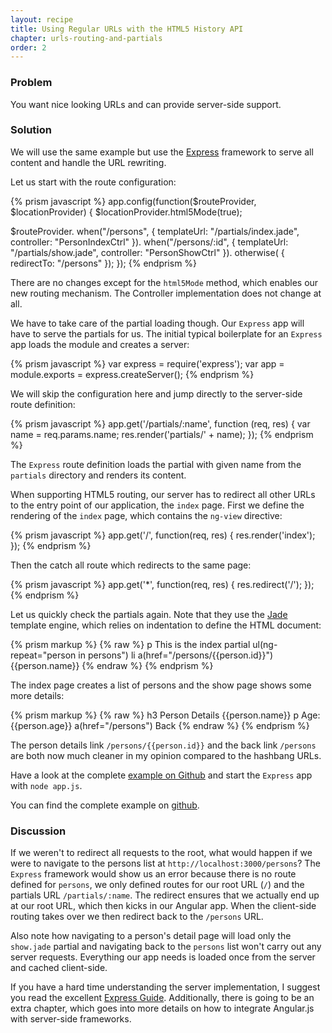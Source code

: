 ```yaml
---
layout: recipe
title: Using Regular URLs with the HTML5 History API
chapter: urls-routing-and-partials
order: 2
---
```


### Problem
You want nice looking URLs and can provide server-side support.

### Solution
We will use the same example but use the [Express](http://expressjs.com/) framework to serve all content and handle the URL rewriting.

Let us start with the route configuration:

{% prism javascript %}
app.config(function($routeProvider, $locationProvider) {
  $locationProvider.html5Mode(true);

  $routeProvider.
    when("/persons",
      { templateUrl: "/partials/index.jade",
        controller: "PersonIndexCtrl" }).
    when("/persons/:id",
      { templateUrl: "/partials/show.jade",
        controller: "PersonShowCtrl" }).
    otherwise( { redirectTo: "/persons" });
});
{% endprism %}

There are no changes except for the `html5Mode` method, which enables our new routing mechanism. The Controller implementation does not change at all.

We have to take care of the partial loading though. Our `Express` app will have to serve the partials for us. The initial typical boilerplate for an `Express` app loads the module and creates a server:

{% prism javascript %}
var express = require('express');
var app     = module.exports = express.createServer();
{% endprism %}

We will skip the configuration here and jump directly to the server-side route definition:

{% prism javascript %}
app.get('/partials/:name', function (req, res) {
  var name = req.params.name;
  res.render('partials/' + name);
});
{% endprism %}

The `Express` route definition loads the partial with given name from the `partials` directory and renders its content.

When supporting HTML5 routing, our server has to redirect all other URLs to the entry point of our application, the `index` page. First we define the rendering of the `index` page, which contains the `ng-view` directive:

{% prism javascript %}
app.get('/', function(req, res) {
  res.render('index');
});
{% endprism %}

Then the catch all route which redirects to the same page:

{% prism javascript %}
app.get('*', function(req, res) {
  res.redirect('/');
});
{% endprism %}

Let us quickly check the partials again. Note that they use the [Jade](http://jade-lang.com/) template engine, which relies on indentation to define the HTML document:

{% prism markup %}
{% raw %}
p This is the index partial
ul(ng-repeat="person in persons")
  li
    a(href="/persons/{{person.id}}"){{person.name}}
{% endraw %}
{% endprism %}

The index page creates a list of persons and the show page shows some more details:

{% prism markup %}
{% raw %}
h3 Person Details {{person.name}}
p Age: {{person.age}}
a(href="/persons") Back
{% endraw %}
{% endprism %}

The person details link `/persons/{{person.id}}` and the back link `/persons` are both now much cleaner in my opinion compared to the hashbang URLs.

Have a look at the complete [example on Github](https://github.com/fdietz/recipes-with-angular-js-examples/tree/master/chapter6/recipe2) and start the `Express` app with `node app.js`.

You can find the complete example on [github](https://github.com/fdietz/recipes-with-angular-js-examples/tree/master/chapter6/recipe2).

### Discussion
If we weren't to redirect all requests to the root, what would happen if we were to navigate to the persons list at `http://localhost:3000/persons`? The `Express` framework would show us an error because there is no route defined for `persons`, we only defined routes for our root URL (`/`) and the partials URL `/partials/:name`. The redirect ensures that we actually end up at our root URL, which then kicks in our Angular app. When the client-side routing takes over we then redirect back to the `/persons` URL.

Also note how navigating to a person's detail page will load only the `show.jade` partial and navigating back to the `persons` list won't carry out any server requests. Everything our app needs is loaded once from the server and cached client-side.

If you have a hard time understanding the server implementation, I suggest you read the excellent [Express Guide](http://expressjs.com/guide.html). Additionally, there is going to be an extra chapter, which goes into more details on how to integrate Angular.js with server-side frameworks.
